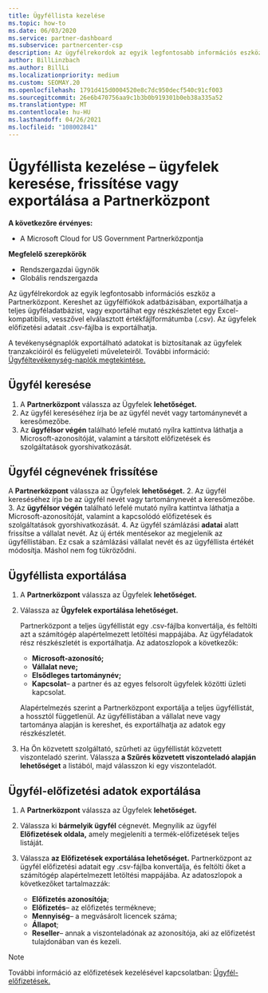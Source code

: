 ```yaml
---
title: Ügyféllista kezelése
ms.topic: how-to
ms.date: 06/03/2020
ms.service: partner-dashboard
ms.subservice: partnercenter-csp
description: Az ügyfélrekordok az egyik legfontosabb információs eszköz. Megtudhatja, hogyan lehet megtekinteni, keresni, frissíteni, & exportálni az adatokat a Partnerközpont ügyféllistán.
author: BillLinzbach
ms.author: BillLi
ms.localizationpriority: medium
ms.custom: SEOMAY.20
ms.openlocfilehash: 1791d415d0004520e8c7dc950decf540c91cf003
ms.sourcegitcommit: 26e6b470756aa9c1b3b0b919301b0eb38a335a52
ms.translationtype: MT
ms.contentlocale: hu-HU
ms.lasthandoff: 04/26/2021
ms.locfileid: "108002841"
---
```

# <a name="manage-your-customer-list---search-update-or-export-customers-in-partner-center"></a>Ügyféllista kezelése – ügyfelek keresése, frissítése vagy exportálása a Partnerközpont

**A következőre érvényes:**

- A Microsoft Cloud for US Government Partnerközpontja

**Megfelelő szerepkörök**

- Rendszergazdai ügynök
- Globális rendszergazda

Az ügyfélrekordok az egyik legfontosabb információs eszköz a Partnerközpont. Kereshet az ügyfélfiókok adatbázisában, exportálhatja a teljes ügyféladatbázist, vagy exportálhat egy részkészletet egy Excel-kompatibilis, vesszővel elválasztott értékfájlformátumba (.csv). Az ügyfelek előfizetési adatait .csv-fájlba is exportálhatja.

A tevékenységnaplók exportálható adatokat is biztosítanak az ügyfelek tranzakcióiról és felügyeleti műveleteiről. További információ: [Ügyféltevékenység-naplók megtekintése.](activity-logs.md)

## <a name="search-for-a-customer"></a>Ügyfél keresése

1. A **Partnerközpont** válassza az Ügyfelek **lehetőséget.**
2. Az ügyfél kereséséhez írja be az ügyfél nevét vagy tartománynevét a keresőmezőbe.
3. Az **ügyfélsor végén** található lefelé mutató nyílra kattintva láthatja a Microsoft-azonosítóját, valamint a társított előfizetések és szolgáltatások gyorshivatkozását.

## <a name="update-a-customers-company-name"></a>Ügyfél cégnevének frissítése

A **Partnerközpont** válassza az Ügyfelek **lehetőséget.**
2. Az ügyfél kereséséhez írja be az ügyfél nevét vagy tartománynevét a keresőmezőbe.
3. Az **ügyfélsor végén** található lefelé mutató nyílra kattintva láthatja a Microsoft-azonosítóját, valamint a kapcsolódó előfizetések és szolgáltatások gyorshivatkozását.
4. Az ügyfél számlázási **adatai** alatt frissítse a vállalat nevét. Az új érték mentésekor az megjelenik az ügyféllistában. Ez csak a számlázási vállalat nevét és az ügyféllista értékét módosítja. Máshol nem fog tükröződni.

## <a name="export-your-customer-list"></a>Ügyféllista exportálása

1. A **Partnerközpont** válassza az Ügyfelek **lehetőséget.**
2. Válassza az **Ügyfelek exportálása lehetőséget.**

   Partnerközpont a teljes ügyféllistát egy .csv-fájlba konvertálja, és feltölti azt a számítógép alapértelmezett letöltési mappájába. Az ügyféladatok rész részkészletét is exportálhatja. Az adatoszlopok a következők:

   - **Microsoft-azonosító;**
   - **Vállalat neve;**
   - **Elsődleges tartománynév;**
   - **Kapcsolat**– a partner és az egyes felsorolt ügyfelek közötti üzleti kapcsolat.

    Alapértelmezés szerint a Partnerközpont exportálja a teljes ügyféllistát, a hossztól függetlenül. Az ügyféllistában a vállalat neve vagy tartománya alapján is kereshet, és exportálhatja az adatok egy részkészletét.

3. Ha Ön közvetett szolgáltató, szűrheti az ügyféllistát közvetett viszonteladó szerint. Válassza **a Szűrés közvetett viszonteladó alapján lehetőséget** a listából, majd válasszon ki egy viszonteladót.


## <a name="export-customer-subscription-information"></a>Ügyfél-előfizetési adatok exportálása

1. A **Partnerközpont** válassza az Ügyfelek **lehetőséget.**

2. Válassza ki **bármelyik ügyfél** cégnevét. Megnyílik az ügyfél **Előfizetések oldala,** amely megjeleníti a termék-előfizetések teljes listáját.

3. Válassza **az Előfizetések exportálása lehetőséget.** Partnerközpont az ügyfél előfizetési adatait egy .csv-fájlba konvertálja, és feltölti őket a számítógép alapértelmezett letöltési mappájába. Az adatoszlopok a következőket tartalmazzák:
   - **Előfizetés azonosítója**;
   - **Előfizetés**– az előfizetés termékneve;
   - **Mennyiség**– a megvásárolt licencek száma;
   - **Állapot**;
   - **Reseller**– annak a viszonteladónak az azonosítója, aki az előfizetést tulajdonában van és kezeli.

> [!NOTE]  
> További információ az előfizetések kezelésével kapcsolatban: [Ügyfél-előfizetések.](customer-subscriptions.md)
